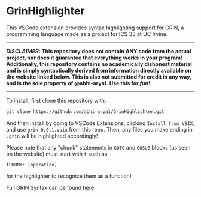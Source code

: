 # GrinHighlighter

This VSCode extension provides syntax highlighting support for GRIN, a programming language made as a project
for ICS 33 at UC Irvine.

***
***DISCLAIMER:* This repository does not contain ANY code from the actual project, nor does it guarantee that everything works in your program! Additionally, this repository contains no academically dishonest material and is simply syntactically derived from information directly available on the website linked below. This is also not submitted for credit in any way, and is the sole property of @abhi-arya1. Use this for *fun*!**
***

To install, first clone this repository with:
```bash
git clone https://github.com/abhi-arya1/GrinHighlighter.git
```
And then install by going to VSCode Extensions, clicking `Install from VSIX`, and use `grin-0.0.1.vsix` from this repo.
Then, any files you make ending in `.grin` will be highlighted accordingly!


Please note that any "chunk" statements in `GOTO` and `GOSUB` blocks (as seen on the website) must start with `f` such as 
```
fCHUNK: [operation]
```
for the highlighter to recognize them as a function!


Full GRIN Syntax can be found [here](https://ics.uci.edu/~thornton/ics33/ProjectGuide/Project3/)
